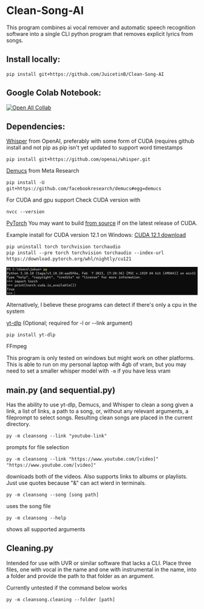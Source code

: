 # Clean-Song-AI
This program combines ai vocal remover and automatic speech recognition software into a single CLI python program that removes explicit lyrics from songs.
## Install locally:
```
pip install git+https://github.com/JuicetinB/Clean-Song-AI
```
## Google Colab Notebook:
[![Open All Collab](https://colab.research.google.com/assets/colab-badge.svg)](https://colab.research.google.com/github/JuicetinB/Clean-Song-AI/blob/main/Clean.ipynb)
## Dependencies:
[Whisper](https://github.com/openai/whisper) from OpenAI, preferably with some form of CUDA (requires github install and not pip as pip isn't yet updated to support word timestamps
```
pip install git+https://github.com/openai/whisper.git
```
[Demucs](https://github.com/facebookresearch/demucs) from Meta Research
```
pip install -U git+https://github.com/facebookresearch/demucs#egg=demucs
```
For CUDA and gpu support
Check CUDA version with 
```
nvcc --version
```
[PyTorch](https://pytorch.org/get-started/locally/)
You may want to build [from source](https://github.com/pytorch/pytorch#from-source) if on the latest release of CUDA.

Example install for CUDA version 12.1 on Windows:
[CUDA 12.1 download](https://developer.nvidia.com/cuda-12-1-0-download-archive)
```
pip uninstall torch torchvision torchaudio
pip install --pre torch torchvision torchaudio --index-url https://download.pytorch.org/whl/nightly/cu121
```
![PyTorch CUDA check](https://github.com/JuicetinB/Clean-Song-AI/blob/main/Screenshot%202023-06-27%20114902.png)

Alternatively, I believe these programs can detect if there's only a cpu in the system

[yt-dlp](https://github.com/yt-dlp) (Optional; required for -l or --link argument)
```
pip install yt-dlp
```
FFmpeg

This program is only tested on windows but might work on other platforms. This is able to run on my personal laptop with 4gb of vram, but you may need to set a smaller whisper model with `-m` if you have less vram

## __main__.py (and sequential.py)
Has the ability to use yt-dlp, Demucs, and Whisper to clean a song given a link, a list of links, a path to a song, or, without any relevant arguments, a fileprompt to select songs. Resulting clean songs are placed in the current directory.
```
py -m cleansong --link "youtube-link"
```
prompts for file selection
```
py -m cleansong --link "https://www.youtube.com/[video]" "https://www.youtube.com/[video]"
```
downloads both of the videos. Also supports links to albums or playlists. Just use quotes because "&" can act wierd in terminals.
```
py -m cleansong --song [song path]
```
uses the song file
```
py -m cleansong --help
```
shows all supported arguments

## Cleaning.py
Intended for use with UVR or similar software that lacks a CLI.
Place three files, one with vocal in the name and one with instrumental in the name, into a folder and provide the path to that folder as an argument.

Currently untested if the command below works
```
py -m cleansong.cleaning --folder [path]
```
